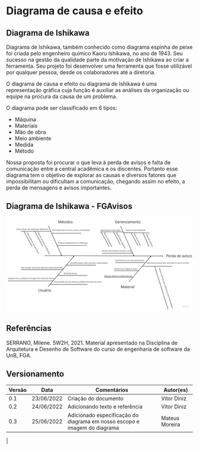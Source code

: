 # Diagrama de causa e efeito

## Diagrama de Ishikawa

Diagrama de Ishikawa, também conhecido como diagrama espinha de peixe foi criada pelo engenheiro químico Kaoru Ishikawa, no ano de 1943. Seu sucesso na gestão da qualidade parte da motivação de Ishikawa ao criar a ferramenta. Seu projeto foi desenvolver uma ferramenta que fosse utilizável por qualquer pessoa, desde os colaboradores até a diretoria.

O diagrama de causa e efeito ou diagrama de Ishikawa é uma representação gráfica cuja função é auxiliar as análises da organização ou equipe na procura da causa de um problema.

O diagrama pode ser classificado em 6 tipos:

- Máquina
- Materiais
- Mão de obra
- Meio ambiente
- Medida
- Método

Nossa proposta foi procurar o que leva à perda de avisos e falta de comunicação entre a central acadêmica e os discentes. Portanto esse diagrama tem o objetivo de explorar as causas e diversos fatores que impossibilitam ou dificultam a comunicação, chegando assim no efeito, a perda de mensagens e avisos importantes. 

## Diagrama de Ishikawa - FGAvisos

[![CausaEfeito](../../../docs/assets/img/Diagrama_de_Causa_e_Efeito.jpg "Diagrama de Causa e Efeito")](https://miro.com/app/board/uXjVOraOMNU=/?share_link_id=233153567172)

## Referências

SERRANO, Milene. 5W2H, 2021. Material apresentado na Disciplina de Arquitetura e Desenho de Software do curso de engenharia de software da UnB, FGA.

## Versionamento

| Versão | Data       | Comentários                     | Autor(es)       
| ------ | ---------- | -----------------------------   | --------------- 
| 0.1    | 23/06/2022 | Criação do documento            | Vitor Diniz                                  
| 0.2    | 24/06/2022 | Adicionando texto e referência  | Vitor Diniz     
| 0.3    | 25/06/2022 | Adicionado especificação do diagrama em nosso escopo e imagem do diagrama | Mateus Moreira
|             
